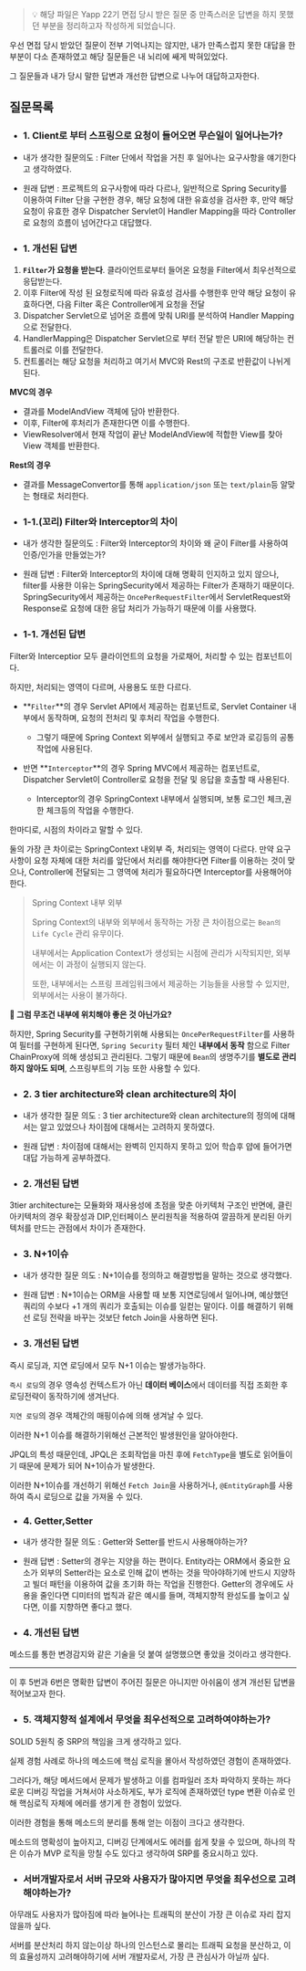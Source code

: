 > 💡 해당 파일은 Yapp 22기 면접 당시 받은 질문 중 만족스러운 답변을 하지 못했던 부분을 정리하고자 작성하게 되었습니다.

우선 면접 당시 받았던 질문이 전부 기억나지는 않지만, 내가 만족스럽지 못한 대답을 한부분이 다소 존재하였고 해당 질문들은
내 뇌리에 쌔게 박혀있었다.

그 질문들과 내가 당시 말한 답변과 개선한 답변으로 나누어 대답하고자한다.

## 질문목록

- ### 1. Client로 부터 스프링으로 요청이 들어오면 무슨일이 일어나는가?

- 내가 생각한 질문의도 : Filter 단에서 작업을 거친 후 일어나는 요구사항을 얘기한다고 생각하였다.
- 원래 답변 : 프로젝트의 요구사항에 따라 다르나, 일반적으로 Spring Security를 이용하여 Filter 단을 구현한 경우, 해당 요청에 대한 
유효성을 검사한 후, 만약 해당 요청이 유효한 경우 Dispatcher Servlet이 Handler Mapping을 따라 Controller로 요청의 흐름이 넘어간다고 대답했다.

- ### 1. 개선된 답변 
1. **`Filter`가 요청을 받는다**. 클라이언트로부터 들어온 요청을 Filter에서 최우선적으로 응답받는다.
2. 이후 Filter에 작성 된 요청로직에 따라 유효성 검사를 수행한후 만약 해당 요청이 유효하다면, 다음 Filter 혹은 Controller에게 요청을 전달
3. Dispatcher Servlet으로 넘어온 흐름에 맞춰 URI를 분석하여 Handler Mapping으로 전달한다.
4. HandlerMapping은 Dispatcher Servlet으로 부터 전달 받은 URI에 해당하는 컨트롤러로 이를 전달한다.
5. 컨트롤러는 해당 요청을 처리하고 여기서 MVC와 Rest의 구조로 반환값이 나뉘게 된다.

**MVC의 경우**
- 결과를 ModelAndView 객체에 담아 반환한다.
- 이후, Filter에 후처리가 존재한다면 이를 수행한다.
- ViewResolver에서 현재 작업이 끝난 ModelAndView에 적합한 View를 찾아 View 객체를 반환한다.

**Rest의 경우**
- 결과를 MessageConvertor를 통해 `application/json` 또는 `text/plain`등 알맞는 형태로 처리한다.

- ### 1-1.(꼬리) Filter와 Interceptor의 차이
- 내가 생각한 질문의도 : Filter와 Interceptor의 차이와 왜 굳이 Filter를 사용하여 인증/인가을 만들었는가?
- 원래 답변 : Filter와 Interceptor의 차이에 대해 명확히 인지하고 있지 않으나, filter를 사용한 이유는 SpringSecurity에서 제공하는 Filter가 존재하기 때문이다.
SpringSecurity에서 제공하는 `OncePerRequestFilter`에서 ServletRequest와 Response로 요청에 대한 응답 처리가 가능하기 때문에 이를 사용했다.

- ### 1-1. 개선된 답변
Filter와 Interceptior 모두 클라이언트의 요청을 가로채어, 처리할 수 있는 컴포넌트이다.

하지만, 처리되는 영역이 다르며, 사용용도 또한 다르다.

- **`Filter`**의 경우 Servlet API에서 제공하는 컴포넌트로, Servlet Container 내부에서 동작하며, 요청의 전처리 및 후처리 작업을 수행한다.
  - 그렇기 때문에 Spring Context 외부에서 실행되고 주로 보안과 로깅등의 공통 작업에 사용된다.

- 반면 **`Interceptor`**의 경우 Spring MVC에서 제공하는 컴포넌트로, Dispatcher Servlet이 Controller로 요청을 전달 및 응답을 호출할 때 사용된다.
  - Interceptor의 경우 SpringContext 내부에서 실행되며, 보통 로그인 체크,권한 체크등의 작업을 수행한다.

한마디로, 시점의 차이라고 말할 수 있다.

둘의 가장 큰 차이로는 SpringContext 내외부 즉, 처리되는 영역이 다르다.
만약 요구사항이 요청 자체에 대한 처리를 앞단에서 처리를 해야한다면 Filter를 이용하는 것이 맞으나, Controller에 전달되는 그 영역에 처리가 필요하다면 Interceptor를 사용해어야한다.

> Spring Context 내부 외부
> 
> Spring Context의 내부와 외부에서 동작하는 가장 큰 차이점으로는 `Bean의 Life Cycle` 관리 유무이다.
> 
> 내부에서는 Application Context가 생성되는 시점에 관리가 시작되지만, 외부에서는 이 과정이 실행되지 않는다.
>
> 또한, 내부에서는 스프링 프레임워크에서 제공하는 기능들을 사용할 수 있지만, 외부에서는 사용이 불가하다. 

**🤔 그럼 무조건 내부에 위치해야 좋은 것 아닌가요?**

하지만, Spring Security를 구현하기위해 사용되는 `OncePerRequestFilter`를 사용하여 필터를 구현하게 된다면, `Spring Security` 필터 체인 **내부에서 동작**
함으로 Filter ChainProxy에 의해 생성되고 관리된다. 그렇기 때문에 `Bean`의 생명주기를 **별도로 관리하지 않아도 되며**, 스프링부트의 기능 또한 사용할 수 있다.

- ### 2. 3 tier architecture와 clean architecture의 차이
- 내가 생각한 질문 의도 : 3 tier architecture와  clean architecture의 정의에 대해서는 알고 있었으나 차이점에 대해서는 고려하지 못하였다.
- 원래 답변 : 차이점에 대해서는 완벽히 인지하지 못하고 있어 학습후 얍에 들어가면 대답 가능하게 공부하겠다.

- ### 2. 개선된 답변
3tier architecture는 모듈화와 재사용성에 초점을 맞춘 아키텍처 구조인 반면에, 클린 아키텍처의 경우 확장성과 DIP,인터페이스 분리원칙을 적용하여 깔끔하게 분리된 아키텍처를 만드는 관점에서 차이가 존재한다.

- ### 3. N+1이슈
- 내가 생각한 질문 의도 : N+1이슈를 정의하고 해결방법을 말하는 것으로 생각했다.
- 원래 답변 : N+1이슈는 ORM을 사용할 때 보통 지연로딩에서 일어나며, 예상했던 쿼리의 수보다 +1 개의 쿼리가 호출되는 이슈를 일컫는 말이다. 이를 해결하기 위해선
로딩 전략을 바꾸는 것보단 fetch Join을 사용하면 된다.

- ### 3. 개선된 답변
즉시 로딩과, 지연 로딩에서 모두 N+1 이슈는 발생가능하다.

`즉시 로딩`의 경우 영속성 컨텍스트가 아닌 **데이터 베이스**에서 데이터를 직접 조회한 후 로딩전략이 동작하기에 생겨난다.

`지연 로딩`의 경우 객체간의 매핑이슈에 의해 생겨날 수 있다.

이러한 N+1 이슈를 해결하기위해선 근본적인 발생원인을 알아야한다.

JPQL의 특성 때문인데, JPQL은 조회작업을 마친 후에 `FetchType`을 별도로 읽어들이기 때문에 문제가 되어 N+1이슈가 발생한다.

이러한 N+1이슈를 개선하기 위해선 `Fetch Join`을 사용하거나, `@EntityGraph`를 사용하여 즉시 로딩으로 값을 가져올 수 있다.

- ### 4. Getter,Setter
- 내가 생각한 질문 의도 : Getter와 Setter를 반드시 사용해야하는가?
- 원래 답변 : Setter의 경우는 지양을 하는 편이다. Entity라는 ORM에서 중요한 요소가 외부의 Setter라는 요소로 인해 값이 변하는 것을 막아야하기에 반드시 지양하고 빌더 패턴을 이용하여 값을 초기화 하는 작업을 진행한다.
Getter의 경우에도 사용을 줄인다면 디미터의 법칙과 같은 예시를 들며, 객체지향적 완성도를 높이고 싶다면, 이를 지향하면 좋다고 했다.

- ### 4. 개선된 답변
메소드를 통한 변경감지와 같은 기술을 덧 붙여 설명했으면 좋았을 것이라고 생각한다.

*************************
이 후 5번과 6번은 명확한 답변이 주어진 질문은 아니지만 아쉬움이 생겨 개선된 답변을 적어보고자 한다.
- ### 5. 객체지향적 설계에서 무엇을 최우선적으로 고려하여야하는가?
SOLID 5원칙 중 SRP의 책임을 크게 생각하고 있다.

실제 경험 사례로 하나의 메소드에 핵심 로직을 몰아서 작성하였던 경험이 존재하였다.

그러다가, 해당 메서드에서 문제가 발생하고 이를 컴파일러 조차 파악하지 못하는 까다로운 디버깅 작업을 거쳐서야 사소하게도, 부가 로직에 존재하였던 type 변환 이슈로 인해 핵심로직 자체에
에러를 생기게 한 경험이 있었다.

이러한 경험을 통해 메소드의 분리를 통해 얻는 이점이 크다고 생각한다.

메소드의 명확성이 높아지고, 디버깅 단계에서도 에러를 쉽게 찾을 수 있으며, 하나의 작은 이슈가 MVP 로직을 망칠 수도 있다고 생각하여 SRP를 중요시하고 있다.

- ### 서버개발자로서 서버 규모와 사용자가 많아지면 무엇을 최우선으로 고려해야하는가?
아무래도 사용자가 많아짐에 따라 늘어나는 트래픽의 분산이 가장 큰 이슈로 자리 잡지 않을까 싶다.

서버를 분산처리 하지 않는이상 하나의 인스턴스로 몰리는 트래픽 요청을 분산하고, 이의 효율성까지 고려해야하기에 서버 개발자로서, 가장 큰 관심사가 아닐까 싶다.


